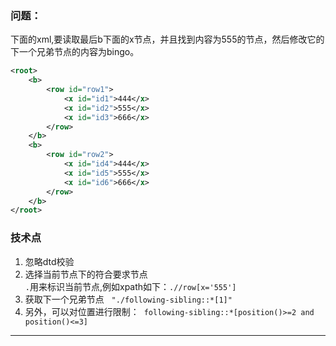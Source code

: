 ### 问题：
下面的xml,要读取最后b下面的x节点，并且找到内容为555的节点，然后修改它的下一个兄弟节点的内容为bingo。
```xml
<root>
    <b>
        <row id="row1">
            <x id="id1">444</x>
            <x id="id2">555</x>
            <x id="id3">666</x>
        </row>
    </b>
    <b>
        <row id="row2">
            <x id="id4">444</x>
            <x id="id5">555</x>
            <x id="id6">666</x>
        </row>
    </b>
</root>
```

### 技术点
1. 忽略dtd校验
2. 选择当前节点下的符合要求节点  
    `.`用来标识当前节点,例如xpath如下：`.//row[x='555']`
3. 获取下一个兄弟节点   
    `"./following-sibling::*[1]"`
4. 另外，可以对位置进行限制：
  `following-sibling::*[position()>=2 and position()<=3]`
---
